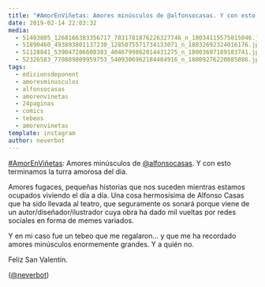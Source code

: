 ```yaml
---
title: "#AmorEnViñetas: Amores minúsculos de @alfonsocasas. Y con esto terminamos la turra amorosa del día"
date: 2019-02-14 22:03:32
media: 
  - 51403805_1268166383356717_7831781876226327746_n_18034115575015046.jpg
  - 51890460_493893801137230_1285075571734133071_n_18032692324016176.jpg
  - 51128841_539047286608383_4046799862014431275_n_18003697189183741.jpg
  - 52326583_770889809959753_5409306962184484916_n_18009276220085086.jpg
tags: 
  - edicionsdeponent
  - amoresminusculos
  - alfonsocasas
  - amorenvinetas
  - 24paginas
  - comics
  - tebeos
  - amorenvinetas
template: instagram
author: neverbot
---
```


[#AmorEnViñetas](/tags/amorenvinetas): Amores minúsculos de [@alfonsocasas](https://instagram.com/alfonsocasas). Y con esto terminamos la turra amorosa del día.


Amores fugaces, pequeñas historias que nos suceden mientras estamos ocupados viviendo el día a día. Una cosa hermosísima de Alfonso Casas que ha sido llevada al teatro, que seguramente os sonará porque viene de un autor/diseñador/ilustrador cuya obra ha dado mil vueltas por redes sociales en forma de memes variados.


Y en mi caso fue un tebeo que me regalaron... y que me ha recordado amores minúsculos enormemente grandes. Y a quién no.


Feliz San Valentín.


([@neverbot](https://instagram.com/neverbot))



